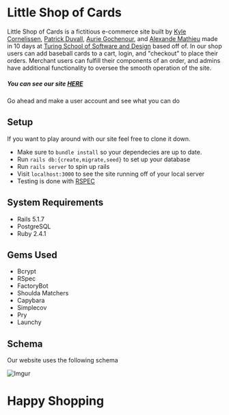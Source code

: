# Little Shop of Cards
Little Shop of Cards is a fictitious e-commerce site built by [Kyle Cornelissen](https://github.com/kylecornelissen), [Patrick Duvall](https://github.com/Patrick-Duvall), [Aurie Gochenour](https://github.com/Myrdden), and [Alexande Mathieu](https://github.com/alexander-mathieu) made in 10 days at [Turing School of Software and Design](https://turing.io/) based off of. In our shop users can add baseball cards to a cart, login, and "checkout" to place their orders. Merchant users can fulfill their components of an order, and admins have additional functionality to oversee the smooth operation of the site.

##### You can see our site [HERE](https://little-shop-of-cards.herokuapp.com/)
Go ahead and make a user account and see what you can do

## Setup
If you want to play around with our site feel free to clone it down. 
- Make sure to `bundle install` so your dependecies are up to date.
- Run `rails db:{create,migrate,seed}` to set up your database
- Run `rails server` to spin up rails
- Visit `localhost:3000` to see the site running off of your local server
- Testing is done with [RSPEC](https://github.com/rspec/rspec) 

## System Requirements
* Rails 5.1.7
* PostgreSQL 
* Ruby 2.4.1

## Gems Used
* Bcrypt
* RSpec
* FactoryBot
* Shoulda Matchers
* Capybara
* Simplecov
* Pry
* Launchy

## Schema
Our website uses the following schema

![Imgur](https://i.imgur.com/kEcAZdw.png)

# Happy Shopping



